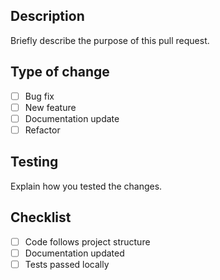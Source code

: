 ## Description
Briefly describe the purpose of this pull request.

## Type of change
- [ ] Bug fix
- [ ] New feature
- [ ] Documentation update
- [ ] Refactor

## Testing
Explain how you tested the changes.

## Checklist
- [ ] Code follows project structure
- [ ] Documentation updated
- [ ] Tests passed locally
